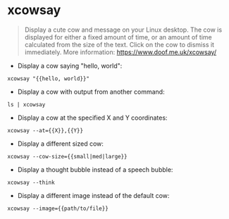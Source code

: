 # xcowsay

> Display a cute cow and message on your Linux desktop.
> The cow is displayed for either a fixed amount of time, or an amount of time calculated from the size of the text. Click on the cow to dismiss it immediately.
> More information: <https://www.doof.me.uk/xcowsay/>

- Display a cow saying "hello, world":

`xcowsay "{{hello, world}}"`

- Display a cow with output from another command:

`ls | xcowsay`

- Display a cow at the specified X and Y coordinates:

`xcowsay --at={{X}},{{Y}}`

- Display a different sized cow:

`xcowsay --cow-size={{small|med|large}}`

- Display a thought bubble instead of a speech bubble:

`xcowsay --think`

- Display a different image instead of the default cow:

`xcowsay --image={{path/to/file}}`
